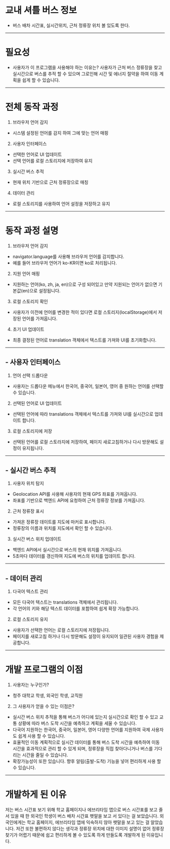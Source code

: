
# 교내 셔틀 버스 정보
- 버스 배차 시간표, 실시간위치, 근처 정류장 위치 볼 있도록 한다.
---
# 필요성
- 사용자가 이 프로그램을 사용해야 하는 이유는?
  사용자가 근처 버스 정류장을 찾고 실시간으로 버스를 추적 할 수 있으며 그로인해 시간 및 에너지 절약을 하여 이동 계획을 쉽게 할 수 있습니다.
---
# 전체 동작 과정
1. 브라우저 언어 감지
- 시스템 설정된 언어를 감지 하여 그에 맞는 언어 매핑
2. 사용자 인터페이스
- 선택한 언어로 UI 업데이트
- 선택 언어를 로컬 스토리지에 저장하여 유지
3. 실시간 버스 추적
- 현재 위치 기반으로 근처 정류장으로 매칭
4. 데이터 관리
- 로컬 스토리지를 사용하여 언어 설정을 저장하고 유지
---
# 동작 과정 설명
1. 브라우저 언어 감지
- navigator.language를 사용해 브라우저 언어를 감지합니다.
- 예를 들어 브라우저 언어가 ko-KR이면 ko로 처리됩니다.
2. 지원 언어 매핑
- 지원하는 언어(ko, zh, ja, en)으로 구성 되어있고 만약 지원되는 언어가 없으면 기본값(en)으로 설정됩니다.
3. 로컬 스토리지 확인
- 사용자가 이전에 언어를 변경한 적이 있다면 로컬 스토리지(localStorage)에서 저장된 언어를 가져옵니다.
4. 초기 UI 업데이트
- 최종 결정된 언어로 translation 객체에서 텍스트를 가져와 UI를 초기화합니다.
---
## - 사용자 인터페이스
1. 언어 선택 드롭다운
- 사용자는 드롭다운 메뉴에서 한국어, 중국어, 일본어, 영어 중 원하는 언어를 선택할 수 있습니다.
2. 선택된 언어로 UI 업데이트
- 선택된 언어에 따라 translations 객체에서 텍스트를 가져와 UI를 실시간으로 업데이트 합니다.
3. 로컬 스토리지에 저장
- 선택된 언어를 로컬 스토라지에 저장하여, 페이지 새로고침하거나 다시 방문해도 설정이 유지됩니다.
---
## - 실시간 버스 추적
1. 사용자 위치 탐지
- Geolocation API를 사용해 사용자의 현재 GPS 좌표를 가져옵니다.
- 좌표를 기반으로 백엔드 API에 요청하여 근처 정류장 정보를 가져옵니다.
2. 근처 정류장 표시
- 가져온 정류장 데이트를 지도에 마커로 표시합니다.
- 정류장의 이름과 위치를 지도에서 확인 할 수 있습니다.
3. 실시간 버스 위치 업데이트
- 백엔드 API에서 실시간으로 버스의 현재 위치를 가져옵니다.
- 5초마다 데이터를 갱신하여 지도에 버스의 위치를 업데이트 합니다.
---
## - 데이터 관리
1. 다국어 텍스트 관리
- 모든 다국어 텍스트는 translations 객체에서 관리됩니다.
- 각 언어의 키와 해당 텍스트 데이터를 포함하여 쉽게 확장 가능합니다.
2. 로컬 스토리지 유지
- 사용자가 선택한 언어는 로컬 스토리지에 저장됩니다.
- 페이지를 새로고침 하거나 다시 방문해도 설정이 유지되어 일관된 사용자 경험을 제공합니다.

---
# 개발 프로그램의 이점
1. 사용자는 누구인가?
- 청주 대학교 학생, 외국인 학생, 교직원
2. 그 사용자가 얻을 수 있는 이점은?
- 실시간 버스 위치 추적을 통해 버스가 어디에 있는지 실시간으로 확인 할 수 있고 교통 상황에 따라 버스 도착 시간을 예측하고 계획을 세울 수 있습니다.
- 다국어 지원하는 한국어, 중국어, 일본어, 영어 다양한 언어를 지원하여 국제 사용자도 쉽게 사용 할 수 있습니다.
- 효율적인 이동 계획적으로 실시간 데이터를 통해 버스 도착 시간을 예측하여 이동 시간을 효과적으로 관리 할 수 있게 되며, 정류장을 직접 찾아다니거나 버스를 기다리는 시간을 줄일 수 있습니다.
- 확장가능성이 또한 있습니다. 향후 알림(출발-도착) 기능을 넣어 편리하게 사용 할 수 있습니다.
---
# 개발하게 된 이유
저는 버스 시간표 보기 위해 학교 홈페이지나 에브리타임 앱으로 버스 시간표를 보고 줄 서 있을 때 한 외국인 학생이 버스 배차 시간표 팻말을 보고 서 있다는 걸 보았습니다. 외국인에게는 학교 홈페이지, 에브리타임 앱에 익숙하지 않아 팻말을 보고 있는 걸 알았습니다. 저건 또한 불편하지 않다는 생각과 정류장 위치에 대한 이미지 설명이 없어 정류장 찾기가 어렵기 때문에 쉽고 편리하게 볼 수 있도록 하게 만들도록 개발하게 된 이유입니다.



